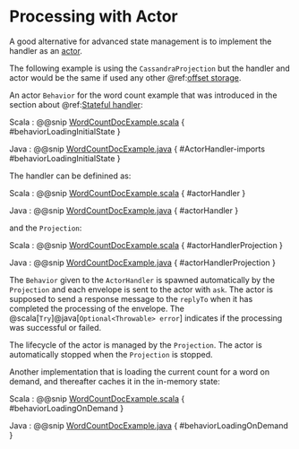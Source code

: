 # Processing with Actor

A good alternative for advanced state management is to implement the handler as an [actor](https://pekko.apache.org/docs/pekko/current/typed/actors.html).

The following example is using the `CassandraProjection` but the handler and actor would be the same if used
any other @ref:[offset storage](overview.md). 

An actor `Behavior` for the word count example that was introduced in the section about @ref:[Stateful handler](cassandra.md#stateful-handler):

Scala
:  @@snip [WordCountDocExample.scala](/examples/src/it/scala/docs/cassandra/WordCountDocExample.scala) { #behaviorLoadingInitialState }

Java
:  @@snip [WordCountDocExample.java](/examples/src/it/java/jdocs/cassandra/WordCountDocExample.java) { #ActorHandler-imports #behaviorLoadingInitialState }

The handler can be definined as:

Scala
:  @@snip [WordCountDocExample.scala](/examples/src/it/scala/docs/cassandra/WordCountDocExample.scala) { #actorHandler }

Java
:  @@snip [WordCountDocExample.java](/examples/src/it/java/jdocs/cassandra/WordCountDocExample.java) { #actorHandler }

and the `Projection`:

Scala
:  @@snip [WordCountDocExample.scala](/examples/src/it/scala/docs/cassandra/WordCountDocExampleSpec.scala) { #actorHandlerProjection }

Java
:  @@snip [WordCountDocExample.java](/examples/src/it/java/jdocs/cassandra/WordCountDocExampleTest.java) { #actorHandlerProjection }

The `Behavior` given to the `ActorHandler` is spawned automatically by the `Projection` and each envelope is sent to
the actor with `ask`. The actor is supposed to send a response message to the `replyTo` when it has completed the
processing of the envelope. The @scala[`Try`]@java[`Optional<Throwable> error`] indicates if the processing was
successful or failed.

The lifecycle of the actor is managed by the `Projection`. The actor is automatically stopped when the `Projection` is stopped.

Another implementation that is loading the current count for a word on demand, and thereafter caches it in the
in-memory state: 

Scala
:  @@snip [WordCountDocExample.scala](/examples/src/it/scala/docs/cassandra/WordCountDocExample.scala) { #behaviorLoadingOnDemand }

Java
:  @@snip [WordCountDocExample.java](/examples/src/it/java/jdocs/cassandra/WordCountDocExample.java) { #behaviorLoadingOnDemand }   
